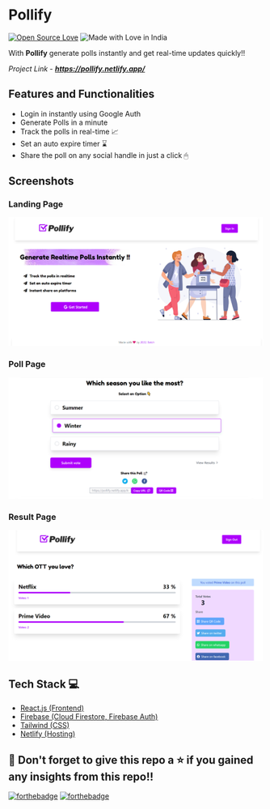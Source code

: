 # Pollify
[![Open Source Love](https://badges.frapsoft.com/os/v1/open-source.svg?v=102)](https://foodeazy.herokuapp.com/) ![Made with Love in India](https://madewithlove.org.in/badge.svg)<br>

With <b>Pollify</b> generate polls instantly and get real-time updates quickly!!


*Project Link* - ***https://pollify.netlify.app/***

## Features and Functionalities

- Login in instantly using Google Auth 
- Generate Polls in a minute
- Track the polls in real-time 📈
- Set an auto expire timer ⌛
- Share the poll on any social handle in just a click 🖱

 ## Screenshots
 ### Landing Page
 ![Landing page](https://raw.githubusercontent.com/apex-blaze/Pollify/main/images/Screenshot%20(44).png)

### Poll Page
![Poll page](https://raw.githubusercontent.com/apex-blaze/Pollify/main/images/Screenshot%20(45).png)


### Result Page
![Result page](https://raw.githubusercontent.com/apex-blaze/Pollify/main/images/Screenshot%20(46).png)

## Tech Stack 💻
 - [React.js (Frontend)](https://reactjs.org/)
 - [Firebase (Cloud Firestore, Firebase Auth)](https://firebase.google.com/)
 - [Tailwind (CSS)](https://tailwindcss.com/)
 - [Netlify (Hosting)](https://www.netlify.com/)

## 🤩 Don't forget to give this repo a ⭐ if you gained any insights from this repo!!
[![forthebadge](https://forthebadge.com/images/badges/built-with-love.svg)](https://forthebadge.com)
[![forthebadge](https://forthebadge.com/images/badges/built-by-developers.svg)](https://forthebadge.com)
